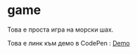 # game

Това е проста игра на морски шах.

Това е линк към демо в CodePen : <a href="https://codepen.io/RaliDD/pen/KqWdPJ?editors=0010">Demo</a>
